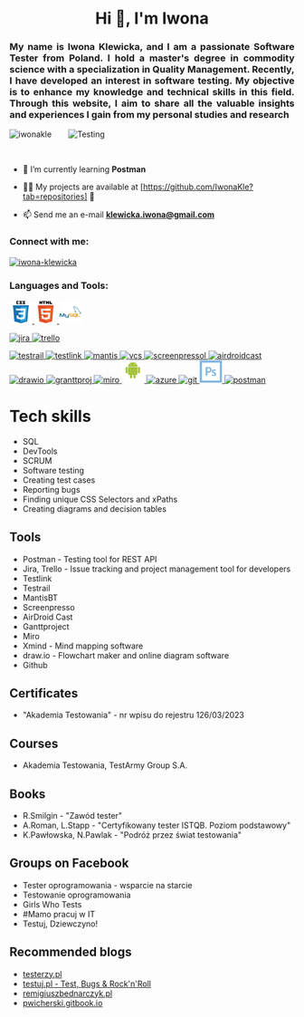 <h1 align="center">Hi 👋, I'm Iwona</h1>

<h3 align="justify">My name is Iwona Klewicka, and I am a passionate Software Tester from Poland. 
  I hold a master's degree in commodity science with a specialization in Quality Management. Recently, I have developed an interest in software testing. My objective is to enhance my knowledge and technical skills in this field. Through this website, I aim to share all the valuable insights and experiences I gain from my personal studies and research</h3>
<img align="right" alt="Testing" width="400" src="https://cdn.dribbble.com/users/926537/screenshots/4502970/tester.gif">

<p align="left"> <img src="https://komarev.com/ghpvc/?username=iwonakle&label=Profile%20views&color=0e75b6&style=flat" alt="iwonakle" /> </p>

<p align="left"> <a href="https://twitter.com/" target="blank"><img src="https://img.shields.io/twitter/follow/?logo=twitter&style=for-the-badge" alt="" /></a> </p>

- 🌱 I’m currently learning **Postman**

- 👨‍💻 My projects are available at [https://github.com/IwonaKle?tab=repositories] 🔭

- 📫 Send me an e-mail **klewicka.iwona@gmail.com**

<h3 align="left">Connect with me:</h3>
<p align="left">
<a href="https://linkedin.com/in/iwona-klewicka-144168271" target="blank"><img align="center" src="https://raw.githubusercontent.com/rahuldkjain/github-profile-readme-generator/master/src/images/icons/Social/linked-in-alt.svg" alt="iwona-klewicka" height="30" width="40" /></a>
</p>

<h3 align="left">Languages and Tools:</h3>
<p align="left"> <a href="https://www.w3schools.com/css/" target="_blank" rel="noreferrer"> <img src="https://raw.githubusercontent.com/devicons/devicon/master/icons/css3/css3-original-wordmark.svg" alt="css3" width="40" height="40"/> </a> <a href="https://www.w3.org/html/" target="_blank" rel="noreferrer"> <img src="https://raw.githubusercontent.com/devicons/devicon/master/icons/html5/html5-original-wordmark.svg" alt="html5" width="40" height="40"/> </a> <a href="https://www.mysql.com/" target="_blank" rel="noreferrer"> <img src="https://raw.githubusercontent.com/devicons/devicon/master/icons/mysql/mysql-original-wordmark.svg" alt="mysql" width="40" height="40"/> </a>
<p align="left"> <a href="https://www.atlassian.com/pl/software/jira" target="_blank" rel="noreferrer"> <img src="https://codefortynine.com/wp-content/uploads/2020/10/Jira_Confluence_Logos_701x175.png)" alt="jira" width="160" height="80"/> 
<a href="https://trello.com/home" target="_blank" rel="noreferrer"> <img src="https://marcas-logos.net/wp-content/uploads/2022/07/Trello-logo.png" alt="trello" width="60" height="80"/> </a> </a>
   <p align="left"> <a href="https://www.testrail.com/" target="_blank" rel="noreferrer"> <img src="https://uploads-ssl.webflow.com/5f1a8e281bd3433d5faa74f8/5f239a8012d14b911a3439ac_TestRail.png" alt="testrail" width="60" height="40"/> </a> <a href="https://testlink.org/" target="_blank" rel="noreferrer"> <img src="https://th.bing.com/th/id/OIP.2_i7lOATR2Jl3j_hlttKfAHaDa?pid=ImgDet&rs=1" alt="testlink" width="100" height="70"/> </a>
<a href="https://mantisbt.org/" target="_blank" rel="noreferrer"> <img src="https://www.opensourcecms.com/wp-content/uploads/MantisBT-logo.jpg" alt="mantis" width="60" height="40"/> </a>
<a href="https://code.visualstudio.com/" target="_blank" rel="noreferrer"> <img src="https://th.bing.com/th/id/OIP.7P7q6NM0ho-fli0FFJDEAAHaHc?pid=ImgDet&rs=1" alt="vcs" width="40" height="40"/> </a>
<a href="https://www.screenpresso.com/" target="_blank" rel="noreferrer"> <img src="https://telecharger.itespresso.fr/wp-content/uploads/2010/01/screenpresso-logo.png" alt="screenpressol" width="40" height="40"/> </a>
 <a href="https://www.airdroid.com/download/airdroid-cast/" target="_blank" rel="noreferrer"> <img src="https://th.bing.com/th/id/R.83391c1937a481038089bfbb5af4e18e?rik=5upy7%2fHVBWrvQA&riu=http%3a%2f%2fimg.onlinedown.net%2f20220624%2f62b55a3e51354.png&ehk=r%2b4muvqCVFF50oFzL8CYqLfKfA2PmOuTvN9ozk00IHQ%3d&risl=&pid=ImgRaw&r=0" alt="airdroidcast" width="40" height="40"/> </a> <a href="https://www.drawio.com/" target="_blank" rel="noreferrer"> <img src="https://yt3.ggpht.com/a-/AN66SAxt-xOYAkjpVL-eCM-P3az17v7YiumZnf2rMw=s900-mo-c-c0xffffffff-rj-k-no" alt="drawio" width="40" height="40"/> </a>
<a href="https://www.ganttproject.biz/" target="_blank" rel="noreferrer"> <img src="https://th.bing.com/th/id/OIP.kWHSN7W29qKG89rSWhfR1AHaEL?pid=ImgDet&rs=1" alt="granttproj" width="70" height="40"/> </a>
<a href="https://miro.com/diagramming/" target="_blank" rel="noreferrer"> <img src="https://bxbucket.blob.core.windows.net/bxbucket/wayra-perks/uploads/2020/11/miro-logo.png" alt="miro" width="60" height="40"/> </a>
 <a href="https://developer.android.com" target="_blank" rel="noreferrer"> <img src="https://raw.githubusercontent.com/devicons/devicon/master/icons/android/android-original-wordmark.svg" alt="android" width="40" height="40"/> </a> <a href="https://azure.microsoft.com/en-in/" target="_blank" rel="noreferrer"> <img src="https://www.vectorlogo.zone/logos/microsoft_azure/microsoft_azure-icon.svg" alt="azure" width="40" height="40"/> </a> <a href="https://git-scm.com/" target="_blank" rel="noreferrer"> <img src="https://www.vectorlogo.zone/logos/git-scm/git-scm-icon.svg" alt="git" width="40" height="40"/> </a>  <a href="https://www.photoshop.com/en" target="_blank" rel="noreferrer"> <img src="https://raw.githubusercontent.com/devicons/devicon/master/icons/photoshop/photoshop-line.svg" alt="photoshop" width="40" height="40"/> </a> <a href="https://postman.com" target="_blank" rel="noreferrer"> <img src="https://www.vectorlogo.zone/logos/getpostman/getpostman-icon.svg" alt="postman" width="40" height="40"/> </a> </p>





<h1>Tech skills</h1>
<ul>
  <li>SQL</li>
  <li>DevTools</li>
  <li>SCRUM</li>
  <li>Software testing</li>
  <li>Creating test cases</li>
  <li>Reporting bugs</li>
  <li>Finding unique CSS Selectors and xPaths</li>
  <li>Creating diagrams and decision tables</li>
</ul>

<h2>Tools</h2>
<ul>
  <li>Postman - Testing tool for REST API</li>
  <li>Jira, Trello - Issue tracking and project management tool for developers</li>
  <li>Testlink</li>
  <li>Testrail</li>
  <li>MantisBT</li>
  <li>Screenpresso</li>
  <li>AirDroid Cast</li>
  <li>Ganttproject</li>
  <li>Miro</li>
  <li>Xmind - Mind mapping software</li>
  <li>draw.io - Flowchart maker and online diagram software</li>
  <li>Github</li>
</ul>

<h2>Certificates</h2>
<ul>
  <li>"Akademia Testowania" - nr wpisu do rejestru 126/03/2023</li>
</ul>

<h2>Courses</h2>
<ul>
  <li>Akademia Testowania, TestArmy Group S.A.</li>
</ul>

<h2>Books</h2>
<ul>
  <li>R.Smilgin - "Zawód tester"</li>
  <li>A.Roman, L.Stapp - "Certyfikowany tester ISTQB. Poziom podstawowy"</li>
  <li>K.Pawłowska, N.Pawlak - "Podróż przez świat testowania"</li>
</ul>

<h2>Groups on Facebook</h2>
<ul>
  <li>Tester oprogramowania - wsparcie na starcie</li>
  <li>Testowanie oprogramowania</li>
  <li>Girls Who Tests</li>
  <li>#Mamo pracuj w IT</li>
  <li>Testuj, Dziewczyno!</li>
</ul>

<h2>Recommended blogs</h2>
<ul>
  <li><a href="https://testerzy.pl">testerzy.pl</a></li>
  <li><a href="https://testuj.pl">testuj.pl - Test, Bugs &amp; Rock'n'Roll</a></li>
  <li><a href="https://remigiuszbednarczyk.pl">remigiuszbednarczyk.pl</a></li>
  <li><a href="https://pwicherski.gitbook.io">pwicherski.gitbook.io</a></li>
</ul>
